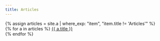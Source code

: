 ```yaml
---
title: Articles
---
```


{% assign articles = site.a | where_exp: "item", "item.title != 'Articles'" %}
{% for a in articles %}
  <a href="{{ a.url }}">{{ a.title }}</a><br />
{% endfor %}
